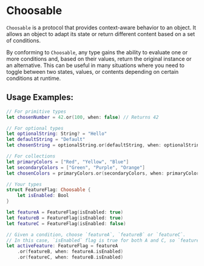 # Choosable

`Choosable` is a protocol that provides context-aware behavior to an object.
It allows an object to adapt its state or return different content based on a set of conditions.

By conforming to `Choosable`, any type gains the ability to evaluate one or more conditions
and, based on their values, return the original instance or an alternative. This can be useful
in many situations where you need to toggle between two states, values, or contents
depending on certain conditions at runtime.

## Usage Examples:

```swift
// For primitive types
let chosenNumber = 42.or(100, when: false) // Returns 42

// For optional types
let optionalString: String? = "Hello"
let defaultString = "Default"
let chosenString = optionalString.or(defaultString, when: optionalString == nil) // Returns "Hello"

// For collections
let primaryColors = ["Red", "Yellow", "Blue"]
let secondaryColors = ["Green", "Purple", "Orange"]
let chosenColors = primaryColors.or(secondaryColors, when: primaryColors.isEmpty) // Returns primaryColors

// Your types
struct FeatureFlag: Choosable {
    let isEnabled: Bool
}

let featureA = FeatureFlag(isEnabled: true)
let featureB = FeatureFlag(isEnabled: true)
let featureC = FeatureFlag(isEnabled: false)

// Given a condition, choose `featureA`, `featureB` or `featureC`.
// In this case, `isEnabled` flag is true for both A and C, so `featureC` will be chosen.
let activeFeature: FeatureFlag = featureA
    .or(featureB, when: featureA.isEnabled)
    .or(featureC, when: featureB.isEnabled)
```
